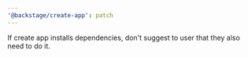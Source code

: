```yaml
---
'@backstage/create-app': patch
---
```


If create app installs dependencies, don't suggest to user that they also need to do it.
